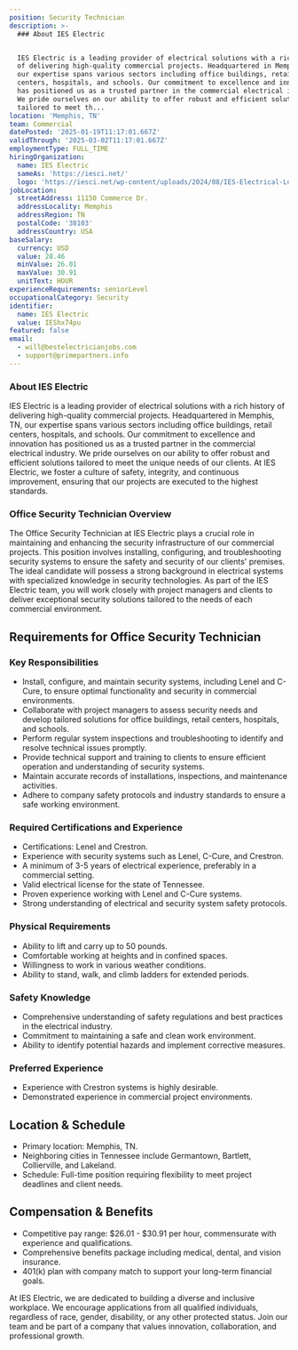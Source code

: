 ```yaml
---
position: Security Technician
description: >-
  ### About IES Electric


  IES Electric is a leading provider of electrical solutions with a rich history
  of delivering high-quality commercial projects. Headquartered in Memphis, TN,
  our expertise spans various sectors including office buildings, retail
  centers, hospitals, and schools. Our commitment to excellence and innovation
  has positioned us as a trusted partner in the commercial electrical industry.
  We pride ourselves on our ability to offer robust and efficient solutions
  tailored to meet th...
location: 'Memphis, TN'
team: Commercial
datePosted: '2025-01-19T11:17:01.667Z'
validThrough: '2025-03-02T11:17:01.667Z'
employmentType: FULL_TIME
hiringOrganization:
  name: IES Electric
  sameAs: 'https://iesci.net/'
  logo: 'https://iesci.net/wp-content/uploads/2024/08/IES-Electrical-Logo-color.png'
jobLocation:
  streetAddress: 11150 Commerce Dr.
  addressLocality: Memphis
  addressRegion: TN
  postalCode: '38103'
  addressCountry: USA
baseSalary:
  currency: USD
  value: 28.46
  minValue: 26.01
  maxValue: 30.91
  unitText: HOUR
experienceRequirements: seniorLevel
occupationalCategory: Security
identifier:
  name: IES Electric
  value: IEShx74pu
featured: false
email:
  - will@bestelectricianjobs.com
  - support@primepartners.info
---
```




### About IES Electric

IES Electric is a leading provider of electrical solutions with a rich history of delivering high-quality commercial projects. Headquartered in Memphis, TN, our expertise spans various sectors including office buildings, retail centers, hospitals, and schools. Our commitment to excellence and innovation has positioned us as a trusted partner in the commercial electrical industry. We pride ourselves on our ability to offer robust and efficient solutions tailored to meet the unique needs of our clients. At IES Electric, we foster a culture of safety, integrity, and continuous improvement, ensuring that our projects are executed to the highest standards.

### Office Security Technician Overview

The Office Security Technician at IES Electric plays a crucial role in maintaining and enhancing the security infrastructure of our commercial projects. This position involves installing, configuring, and troubleshooting security systems to ensure the safety and security of our clients' premises. The ideal candidate will possess a strong background in electrical systems with specialized knowledge in security technologies. As part of the IES Electric team, you will work closely with project managers and clients to deliver exceptional security solutions tailored to the needs of each commercial environment.

## Requirements for Office Security Technician

### Key Responsibilities

- Install, configure, and maintain security systems, including Lenel and C-Cure, to ensure optimal functionality and security in commercial environments.
- Collaborate with project managers to assess security needs and develop tailored solutions for office buildings, retail centers, hospitals, and schools.
- Perform regular system inspections and troubleshooting to identify and resolve technical issues promptly.
- Provide technical support and training to clients to ensure efficient operation and understanding of security systems.
- Maintain accurate records of installations, inspections, and maintenance activities.
- Adhere to company safety protocols and industry standards to ensure a safe working environment.

### Required Certifications and Experience

- Certifications: Lenel and Crestron.
- Experience with security systems such as Lenel, C-Cure, and Crestron.
- A minimum of 3-5 years of electrical experience, preferably in a commercial setting.
- Valid electrical license for the state of Tennessee.
- Proven experience working with Lenel and C-Cure systems.
- Strong understanding of electrical and security system safety protocols.

### Physical Requirements

- Ability to lift and carry up to 50 pounds.
- Comfortable working at heights and in confined spaces.
- Willingness to work in various weather conditions.
- Ability to stand, walk, and climb ladders for extended periods.

### Safety Knowledge

- Comprehensive understanding of safety regulations and best practices in the electrical industry.
- Commitment to maintaining a safe and clean work environment.
- Ability to identify potential hazards and implement corrective measures.

### Preferred Experience

- Experience with Crestron systems is highly desirable.
- Demonstrated experience in commercial project environments.

## Location & Schedule

- Primary location: Memphis, TN.
- Neighboring cities in Tennessee include Germantown, Bartlett, Collierville, and Lakeland.
- Schedule: Full-time position requiring flexibility to meet project deadlines and client needs.

## Compensation & Benefits

- Competitive pay range: $26.01 - $30.91 per hour, commensurate with experience and qualifications.
- Comprehensive benefits package including medical, dental, and vision insurance.
- 401(k) plan with company match to support your long-term financial goals.

At IES Electric, we are dedicated to building a diverse and inclusive workplace. We encourage applications from all qualified individuals, regardless of race, gender, disability, or any other protected status. Join our team and be part of a company that values innovation, collaboration, and professional growth.
